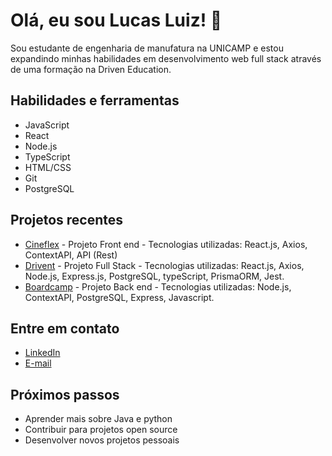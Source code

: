 # Olá, eu sou Lucas Luiz! 👋

Sou estudante de engenharia de manufatura na UNICAMP e estou expandindo minhas habilidades em desenvolvimento web full stack através de uma formação na Driven Education.

## Habilidades e ferramentas

- JavaScript
- React
- Node.js
- TypeScript
- HTML/CSS
- Git
- PostgreSQL

## Projetos recentes

- [Cineflex](https://github.com/NOME_DE_USUARIO/cineflex) - Projeto Front end - Tecnologias utilizadas: React.js, Axios, ContextAPI, API (Rest)
- [Drivent](https://github.com/NOME_DE_USUARIO/drivent) - Projeto Full Stack - Tecnologias utilizadas: React.js, Axios, Node.js, Express.js, PostgreSQL, typeScript, PrismaORM, Jest.
- [Boardcamp](https://github.com/NOME_DE_USUARIO/boardcamp) - Projeto Back end - Tecnologias utilizadas: Node.js, ContextAPI, PostgreSQL, Express, Javascript. 

## Entre em contato

- [LinkedIn](https://www.linkedin.com/in/lucas-luiz-a3b9ba1b2/)
- [E-mail](lucas.luiz98@hotmail.com)

## Próximos passos

- Aprender mais sobre Java e python
- Contribuir para projetos open source
- Desenvolver novos projetos pessoais

